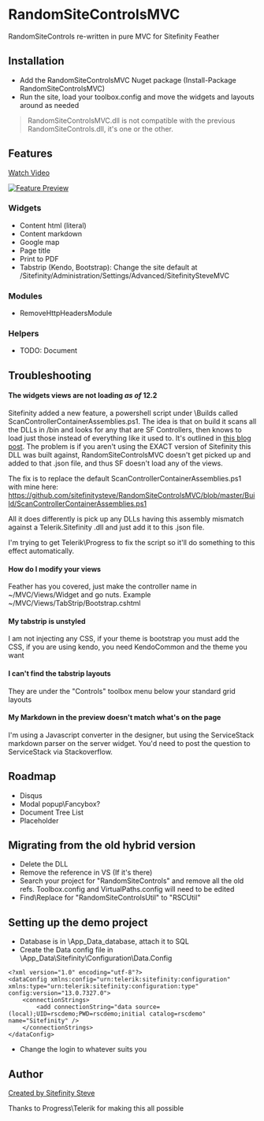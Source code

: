 ﻿# RandomSiteControlsMVC
RandomSiteControls re-written in pure MVC for Sitefinity Feather

## Installation
* Add the RandomSiteControlsMVC Nuget package (Install-Package RandomSiteControlsMVC)
* Run the site, load your toolbox.config and move the widgets and layouts around as needed
> RandomSiteControlsMVC.dll is not compatible with the previous RandomSiteControls.dll, it's one or the other.

## Features
[Watch Video](https://www.youtube.com/watch?v=4pOJaRzoFJM)

[![Feature Preview](https://img.youtube.com/vi/4pOJaRzoFJM/0.jpg)](https://www.youtube.com/watch?v=4pOJaRzoFJM)
### Widgets
* Content html (literal)
* Content markdown
* Google map
* Page title
* Print to PDF
* Tabstrip (Kendo, Bootstrap): Change the site default at /Sitefinity/Administration/Settings/Advanced/SitefinitySteveMVC 

### Modules
* RemoveHttpHeadersModule

### Helpers
* TODO: Document

## Troubleshooting
#### The widgets views are not loading *as of* 12.2 
Sitefinity added a new feature, a powershell script under \Builds called ScanControllerContainerAssemblies.ps1.  The idea is that on build it scans all the DLLs in /bin and looks for any that are SF Controllers, 
then knows to load just those instead of everything like it used to. It's outlined in [this blog post](https://www.progress.com/blogs/performance-optimizations-in-sitefinity-12-2_).  The problem is
if you aren't using the EXACT version of Sitefinity this DLL was built against, RandomSiteControlsMVC doesn't get picked up and added to that .json file, and thus SF doesn't load any of the views.

The fix is to replace the default ScanControllerContainerAssemblies.ps1 with mine here: https://github.com/sitefinitysteve/RandomSiteControlsMVC/blob/master/Build/ScanControllerContainerAssemblies.ps1

All it does differently is pick up any DLLs having this assembly mismatch against a Telerik.Sitefinity .dll and just add it to this .json file.

I'm trying to get Telerik\Progress to fix the script so it'll do something to this effect automatically.


#### How do I modify your views
Feather has you covered, just make the controller name in ~/MVC/Views/Widget and go nuts.  Example ~/MVC/Views/TabStrip/Bootstrap.cshtml

#### My tabstrip is unstyled
I am not injecting any CSS, if your theme is bootstrap you must add the CSS, if you are using kendo, you need KendoCommon and the theme you want

#### I can't find the tabstrip layouts
They are under the "Controls" toolbox menu below your standard grid layouts

#### My Markdown in the preview doesn't match what's on the page
I'm using a Javascript converter in the designer, but using the ServiceStack markdown parser on the server widget.  You'd need to post the question to ServiceStack via Stackoverflow.

## Roadmap
* Disqus
* Modal popup\Fancybox?
* Document Tree List
* Placeholder

## Migrating from the old hybrid version
* Delete the DLL
* Remove the reference in VS (If it's there)
* Search your project for "RandomSiteControls" and remove all the old refs.  Toolbox.config and VirtualPaths.config will need to be edited
* Find\Replace for "RandomSiteControlsUtil" to "RSCUtil"

## Setting up the demo project
* Database is in \App_Data\_database, attach it to SQL
* Create the Data config file in \App_Data\Sitefinity\Configuration\Data.Config
```
<?xml version="1.0" encoding="utf-8"?>
<dataConfig xmlns:config="urn:telerik:sitefinity:configuration" xmlns:type="urn:telerik:sitefinity:configuration:type" config:version="13.0.7327.0">
	<connectionStrings>
		<add connectionString="data source=(local);UID=rscdemo;PWD=rscdemo;initial catalog=rscdemo" name="Sitefinity" />
	</connectionStrings>
</dataConfig>
```
* Change the login to whatever suits you


## Author
[Created by Sitefinity Steve](https://www.sitefinitysteve.com)

Thanks to Progress\Telerik for making this all possible